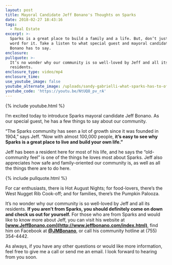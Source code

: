```yaml
---
layout: post
title: Mayoral Candidate Jeff Bonano's Thoughts on Sparks
date: 2018-02-27 18:43:16
tags:
  - Real Estate
excerpt: >-
  Sparks is a great place to build a family and a life. But, don’t just take my
  word for it. Take a listen to what special guest and mayoral candidate Jeff
  Bonano has to say.
enclosure:
pullquote: >-
  It’s no wonder why our community is so well-loved by Jeff and all its
  residents.
enclosure_type: video/mp4
enclosure_time:
use_youtube_image: false
youtube_alternate_image: /uploads/sandy-gabrielli-what-sparks-has-to-offer-youtube.jpg
youtube_code: 'https://youtu.be/NtUQ8_pv_rA'
---
```


{% include youtube.html %}

I’m excited today to introduce Sparks mayoral candidate Jeff Bonano. As our special guest, he has a few things to say about our community.

“The Sparks community has seen a lot of growth since it was founded in 1904,” says Jeff. “Now with almost 100,000 people, **it’s easy to see why Sparks is a great place to live and build your own life.”&nbsp;**

Jeff has been a resident here for most of his life, and he says the “old-community feel” is one of the things he loves most about Sparks. Jeff also appreciates how safe and family-oriented our community is, as well as all the things there are to do here.

{% include pullquote.html %}

For car enthusiasts, there is Hot August Nights; for food-lovers, there’s the West Nugget Rib Cook-off; and for families, there’s the Pumpkin Palooza.&nbsp;

It’s no wonder why our community is so well-loved by Jeff and all its residents. **If you aren’t from Sparks, you should definitely come on down and check us out for yourself.** For those who are from Sparks and would like to know more about Jeff, you can visit his website at **[www.JeffBonano.com](http://www.jeffbonano.com/index.html)**, find him on Facebook at **[@JMBonano](https://www.facebook.com/JMBonano/)**, or call his community hotline at (755) 354-4442.&nbsp;

As always, if you have any other questions or would like more information, feel free to give me a call or send me an email. I look forward to hearing from you soon.<br>&nbsp;